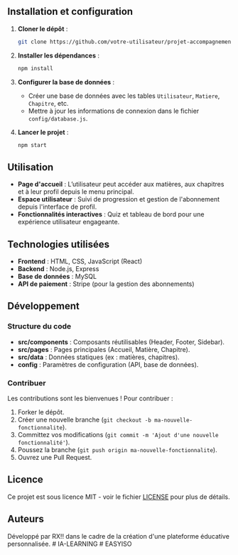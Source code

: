 
## Installation et configuration
1. **Cloner le dépôt** :
    ```bash
    git clone https://github.com/votre-utilisateur/projet-accompagnement-scolaire.git
    ```
2. **Installer les dépendances** :
    ```bash
    npm install
    ```
3. **Configurer la base de données** :
    - Créer une base de données avec les tables `Utilisateur`, `Matiere`, `Chapitre`, etc.
    - Mettre à jour les informations de connexion dans le fichier `config/database.js`.

4. **Lancer le projet** :
    ```bash
    npm start
    ```

## Utilisation
- **Page d'accueil** : L’utilisateur peut accéder aux matières, aux chapitres et à leur profil depuis le menu principal.
- **Espace utilisateur** : Suivi de progression et gestion de l'abonnement depuis l'interface de profil.
- **Fonctionnalités interactives** : Quiz et tableau de bord pour une expérience utilisateur engageante.

## Technologies utilisées
- **Frontend** : HTML, CSS, JavaScript (React)
- **Backend** : Node.js, Express
- **Base de données** : MySQL
- **API de paiement** : Stripe (pour la gestion des abonnements)

## Développement
### Structure du code
- **src/components** : Composants réutilisables (Header, Footer, Sidebar).
- **src/pages** : Pages principales (Accueil, Matière, Chapitre).
- **src/data** : Données statiques (ex : matières, chapitres).
- **config** : Paramètres de configuration (API, base de données).

### Contribuer
Les contributions sont les bienvenues ! Pour contribuer :
1. Forker le dépôt.
2. Créer une nouvelle branche (`git checkout -b ma-nouvelle-fonctionnalite`).
3. Committez vos modifications (`git commit -m 'Ajout d'une nouvelle fonctionnalité'`).
4. Poussez la branche (`git push origin ma-nouvelle-fonctionnalite`).
5. Ouvrez une Pull Request.

## Licence
Ce projet est sous licence MIT - voir le fichier [LICENSE](LICENSE) pour plus de détails.

## Auteurs
Développé par RX!! dans le cadre de la création d'une plateforme éducative personnalisée.
#   I A - L E A R N I N G  
 #   E A S Y I S O  
 